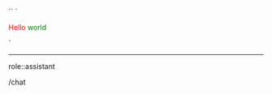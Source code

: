 
``
`<div>
<span class="h">Hello</span>
<span class="w">world</span>
</div>
<style> .h { color: red; } .w { color: green; } </style>
 `


<hr class="__chatgpt_plugin">

role::assistant

/chat